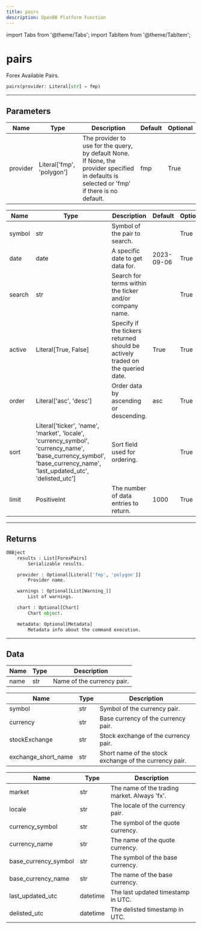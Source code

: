 ```yaml
---
title: pairs
description: OpenBB Platform Function
---
```


import Tabs from '@theme/Tabs';
import TabItem from '@theme/TabItem';

# pairs

Forex Available Pairs.

```python wordwrap
pairs(provider: Literal[str] = fmp)
```

---

## Parameters

<Tabs>
<TabItem value="standard" label="Standard">

| Name | Type | Description | Default | Optional |
| ---- | ---- | ----------- | ------- | -------- |
| provider | Literal['fmp', 'polygon'] | The provider to use for the query, by default None. If None, the provider specified in defaults is selected or 'fmp' if there is no default. | fmp | True |
</TabItem>

<TabItem value='polygon' label='polygon'>

| Name | Type | Description | Default | Optional |
| ---- | ---- | ----------- | ------- | -------- |
| symbol | str | Symbol of the pair to search. |  | True |
| date | date | A specific date to get data for. | 2023-09-06 | True |
| search | str | Search for terms within the ticker and/or company name. |  | True |
| active | Literal[True, False] | Specify if the tickers returned should be actively traded on the queried date. | True | True |
| order | Literal['asc', 'desc'] | Order data by ascending or descending. | asc | True |
| sort | Literal['ticker', 'name', 'market', 'locale', 'currency_symbol', 'currency_name', 'base_currency_symbol', 'base_currency_name', 'last_updated_utc', 'delisted_utc'] | Sort field used for ordering. |  | True |
| limit | PositiveInt | The number of data entries to return. | 1000 | True |
</TabItem>

</Tabs>

---

## Returns

```python wordwrap
OBBject
    results : List[ForexPairs]
        Serializable results.

    provider : Optional[Literal['fmp', 'polygon']]
        Provider name.

    warnings : Optional[List[Warning_]]
        List of warnings.

    chart : Optional[Chart]
        Chart object.

    metadata: Optional[Metadata]
        Metadata info about the command execution.
```

---

## Data

<Tabs>
<TabItem value="standard" label="Standard">

| Name | Type | Description |
| ---- | ---- | ----------- |
| name | str | Name of the currency pair. |
</TabItem>

<TabItem value='fmp' label='fmp'>

| Name | Type | Description |
| ---- | ---- | ----------- |
| symbol | str | Symbol of the currency pair. |
| currency | str | Base currency of the currency pair. |
| stockExchange | str | Stock exchange of the currency pair. |
| exchange_short_name | str | Short name of the stock exchange of the currency pair. |
</TabItem>

<TabItem value='polygon' label='polygon'>

| Name | Type | Description |
| ---- | ---- | ----------- |
| market | str | The name of the trading market. Always 'fx'. |
| locale | str | The locale of the currency pair. |
| currency_symbol | str | The symbol of the quote currency. |
| currency_name | str | The name of the quote currency. |
| base_currency_symbol | str | The symbol of the base currency. |
| base_currency_name | str | The name of the base currency. |
| last_updated_utc | datetime | The last updated timestamp in UTC. |
| delisted_utc | datetime | The delisted timestamp in UTC. |
</TabItem>

</Tabs>

